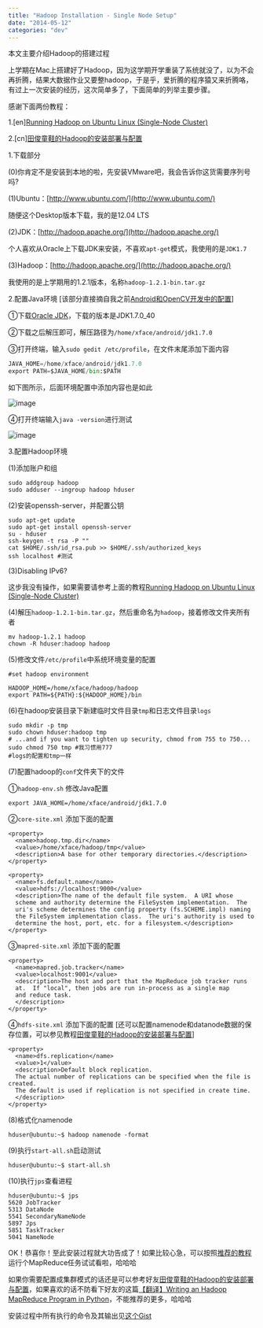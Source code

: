 ```yaml
---
title: "Hadoop Installation - Single Node Setup"
date: "2014-05-12"
categories: "dev"
---
```

本文主要介绍Hadoop的搭建过程 <!--more-->

上学期在Mac上搭建好了Hadoop，因为这学期开学重装了系统就没了，以为不会再折腾，结果大数据作业又要整hadoop，于是乎，爱折腾的程序猿又来折腾咯，有过上一次安装的经历，这次简单多了，下面简单的列举主要步骤。

感谢下面两份教程：

1.[en][Running Hadoop on Ubuntu Linux (Single-Node Cluster)](http://www.michael-noll.com/tutorials/writing-an-hadoop-mapreduce-program-in-python/)

2.[cn][田俊童鞋的Hadoop的安装部署与配置](http://www.tianjun.ml/essays/16)

1.下载部分

(0)你肯定不是安装到本地的啦，先安装VMware吧，我会告诉你这货需要序列号吗?

(1)Ubuntu：[http://www.ubuntu.com/](http://www.ubuntu.com/)

随便这个Desktop版本下载，我的是12.04 LTS

(2)JDK：[http://hadoop.apache.org/](http://hadoop.apache.org/)

个人喜欢从Oracle上下载JDK来安装，不喜欢`apt-get`模式，我使用的是`JDK1.7`

(3)Hadoop：[http://hadoop.apache.org/](http://hadoop.apache.org/)

我使用的是上学期用的1.2.1版本，名称`hadoop-1.2.1-bin.tar.gz`

2.配置Java环境 [该部分直接摘自我之前[Android和OpenCV开发中的配置](/blog/2014/02/21/android-ndk-and-opencv-development-4/)]

①下载[Oracle JDK](http://www.oracle.com/technetwork/java/javase/downloads/index.html)，下载的版本是JDK1.7.0_40

②下载之后解压即可，解压路径为`/home/xface/android/jdk1.7.0`

③打开终端，输入`sudo gedit /etc/profile`，在文件末尾添加下面内容

```python
JAVA_HOME=/home/xface/android/jdk1.7.0
export PATH=$JAVA_HOME/bin:$PATH
```

如下图所示，后面环境配置中添加内容也是如此

![image](/images/etcprofile.png)

④打开终端输入`java -version`进行测试

![image](/images/javaversion.png)

3.配置Hadoop环境

(1)添加账户和组

```
sudo addgroup hadoop
sudo adduser --ingroup hadoop hduser
```

(2)安装openssh-server，并配置公钥

```
sudo apt-get update
sudo apt-get install openssh-server
su - hduser
ssh-keygen -t rsa -P ""
cat $HOME/.ssh/id_rsa.pub >> $HOME/.ssh/authorized_keys
ssh localhost #测试
```

(3)Disabling IPv6?

这步我没有操作，如果需要请参考上面的教程[Running Hadoop on Ubuntu Linux (Single-Node Cluster)](http://www.michael-noll.com/tutorials/writing-an-hadoop-mapreduce-program-in-python/)

(4)解压`hadoop-1.2.1-bin.tar.gz`，然后重命名为`hadoop`，接着修改文件夹所有者

```
mv hadoop-1.2.1 hadoop
chown -R hduser:hadoop hadoop
```

(5)修改文件`/etc/profile`中系统环境变量的配置

```
#set hadoop environment

HADOOP_HOME=/home/xface/hadoop/hadoop
export PATH=${PATH}:${HADOOP_HOME}/bin
```

(6)在hadoop安装目录下新建临时文件目录`tmp`和日志文件目录`logs`

```
sudo mkdir -p tmp
sudo chown hduser:hadoop tmp
# ...and if you want to tighten up security, chmod from 755 to 750...
sudo chmod 750 tmp #我习惯用777
#logs的配置和tmp一样
```

(7)配置hadoop的`conf`文件夹下的文件

①`hadoop-env.sh` 修改Java配置

```
export JAVA_HOME=/home/xface/android/jdk1.7.0
```

②`core-site.xml` 添加下面的配置

```
<property>
  <name>hadoop.tmp.dir</name>
  <value>/home/xface/hadoop/tmp</value>
  <description>A base for other temporary directories.</description>
</property>

<property>
  <name>fs.default.name</name>
  <value>hdfs://localhost:9000</value>
  <description>The name of the default file system.  A URI whose
  scheme and authority determine the FileSystem implementation.  The
  uri's scheme determines the config property (fs.SCHEME.impl) naming
  the FileSystem implementation class.  The uri's authority is used to
  determine the host, port, etc. for a filesystem.</description>
</property>
```

③`mapred-site.xml` 添加下面的配置

```
<property>
  <name>mapred.job.tracker</name>
  <value>localhost:9001</value>
  <description>The host and port that the MapReduce job tracker runs
  at.  If "local", then jobs are run in-process as a single map
  and reduce task.
  </description>
</property>
```

④`hdfs-site.xml` 添加下面的配置 [还可以配置namenode和datanode数据的保存位置，可以参见教程[田俊童鞋的Hadoop的安装部署与配置](http://www.tianjun.ml/essays/16)]

```
<property>
  <name>dfs.replication</name>
  <value>1</value>
  <description>Default block replication.
  The actual number of replications can be specified when the file is created.
  The default is used if replication is not specified in create time.
  </description>
</property>
```

(8)格式化namenode

```
hduser@ubuntu:~$ hadoop namenode -format
```

(9)执行`start-all.sh`启动测试

```
hduser@ubuntu:~$ start-all.sh
```

(10)执行`jps`查看进程

```
hduser@ubuntu:~$ jps
5620 JobTracker
5313 DataNode
5541 SecondaryNameNode
5897 Jps
5851 TaskTracker
5041 NameNode
```

OK！恭喜你！至此安装过程就大功告成了！如果比较心急，可以按照[推荐的教程](http://www.michael-noll.com/tutorials/running-hadoop-on-ubuntu-linux-single-node-cluster/#running-a-mapreduce-job)运行个MapReduce任务试试看啦，哈哈哈

如果你需要配置成集群模式的话还是可以参考好友[田俊童鞋的Hadoop的安装部署与配置](http://www.tianjun.ml/essays/16)，如果喜欢的话不防看下好友的这篇[【翻译】Writing an Hadoop MapReduce Program in Python](http://www.tianjun.ml/essays/19)，不能推荐的更多，哈哈哈

安装过程中所有执行的命令及其输出见[这个Gist](https://gist.github.com/hujiaweibujidao/a83fca7b7f40d0029c60)
